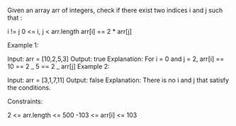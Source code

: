 Given an array arr of integers, check if there exist two indices i and j such that :

i != j
0 <= i, j < arr.length
arr[i] == 2 \* arr[j]

Example 1:

Input: arr = [10,2,5,3]
Output: true
Explanation: For i = 0 and j = 2, arr[i] == 10 == 2 _ 5 == 2 _ arr[j]
Example 2:

Input: arr = [3,1,7,11]
Output: false
Explanation: There is no i and j that satisfy the conditions.

Constraints:

2 <= arr.length <= 500
-103 <= arr[i] <= 103
